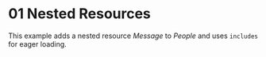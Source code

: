 # 01 Nested Resources

This example adds a nested resource <em>Message</em> to <em>People</em> and uses <code>includes</code> for eager loading.
